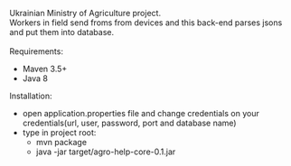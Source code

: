 Ukrainian Ministry of Agriculture project.<br />
Workers in field send froms from devices and this back-end parses jsons and put them into database.<br />
<br />
Requirements:<br />
* Maven 3.5+ <br />
* Java 8 <br />

Installation: <br />
* open application.properties file and change credentials on your credentials(url, user, password, port and database name)
* type in project root:<br/>
   - mvn package <br/>
   - java -jar target/agro-help-core-0.1.jar



